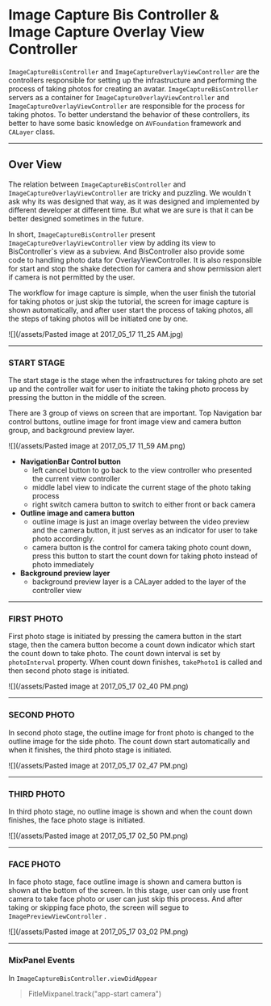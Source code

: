 # Image Capture Bis Controller & Image Capture Overlay View Controller

`ImageCaptureBisController` and `ImageCaptureOverlayViewController` are the controllers responsible for setting up the infrastructure and performing the process of taking photos for creating an avatar. `ImageCaptureBisController` servers as a container for `ImageCaptureOverlayViewController` and `ImageCaptureOverlayViewController` are responsible for the process for taking photos. To better understand the behavior of these controllers, its better to have some basic knowledge on `AVFoundation` framework and `CALayer` class.

---

## Over View

The relation between `ImageCaptureBisController` and `ImageCaptureOverlayViewController` are tricky and puzzling. We wouldn\`t ask why its was designed that way, as it was designed and implemented by different developer at different time. But what we are sure is that it can be better designed sometimes in the future.

In short, `ImageCaptureBisController` present `ImageCaptureOverlayViewController` view by adding its view to BisController\`s view as a subview. And BisController also provide some code to handling photo data for OverlayViewController. It is also responsible for start and stop the shake detection for camera and show permission alert if camera is not permitted by the user.

The workflow for image capture is simple, when the user finish the tutorial for taking photos or just skip the tutorial, the screen for image capture is shown automatically, and after user start the process of taking photos, all the steps of taking photos will be initiated one by one.

![](/assets/Pasted image at 2017_05_17 11_25 AM.jpg)

---

### START STAGE

The start stage is the stage when the infrastructures for taking photo are set up and the controller wait for user to initiate the taking photo process by pressing the button in the middle of the screen.

There are 3 group of views on screen that are important. Top Navigation bar control buttons, outline image for front image view and camera button group, and background preview layer.

![](/assets/Pasted image at 2017_05_17 11_59 AM.png)

* **NavigationBar Control button**
  * left cancel button to go back to the view controller who presented the current view controller
  * middle label view to indicate the current stage of the photo taking process
  * right switch camera button to switch to either front or back camera
* **Outline image and camera button**
  * outline image is just an image overlay between the video preview and the camera button, it just serves as an indicator for user to take photo accordingly.
  * camera button is the control for camera taking photo count down, press this button to start the count down for taking photo instead of photo immediately
* **Background preview layer**
  * background preview layer is a CALayer added to the layer of the controller view

---

### FIRST PHOTO

First photo stage is initiated by pressing the camera button in the start stage,  then the camera button  become a count down indicator which start the count down to take photo. The count down interval is set by `photoInterval` property. When count down finishes, `takePhoto1` is called and then second photo stage is initiated.

![](/assets/Pasted image at 2017_05_17 02_40 PM.png)

---

### SECOND PHOTO

In second photo stage, the outline image for front photo is changed to the outline image for the side photo. The count down start automatically and when it finishes, the third photo stage is initiated.

![](/assets/Pasted image at 2017_05_17 02_47 PM.png)

---

### THIRD PHOTO

In third photo stage, no outline image is shown and when the count down finishes, the face photo stage is initiated.

![](/assets/Pasted image at 2017_05_17 02_50 PM.png)

---

### FACE PHOTO

In face photo stage, face outline image is shown and camera button is shown at the bottom of the screen. In this stage, user can only use front camera to take face photo or user can just skip this process. And after taking or skipping face photo, the screen will segue to `ImagePreviewViewController` .

![](/assets/Pasted image at 2017_05_17 03_02 PM.png)

---

### MixPanel Events

In `ImageCaptureBisController.viewDidAppear`

> FitleMixpanel.track\("app-start camera"\)



